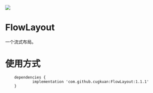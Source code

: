 [![](https://jitpack.io/v/cugkuan/FlowLayout.svg)](https://jitpack.io/#cugkuan/FlowLayout)
# FlowLayout
一个流式布局。

# 使用方式
```
	dependencies {
	        implementation 'com.github.cugkuan:FlowLayout:1.1.1'
	}
```
